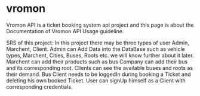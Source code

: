 # vromon

Vromon API is a ticket booking system api project and this page is about the Documentation of Vromon API Usage guideline.

SRS of this project:
In this project there may be three types of user Admin, Marchent, Client. Admin can Add Data into the DataBase such as vehicle types, Marchent, Cities, Buses, Roots etc. we will know further about it later. Marchent can add their products such as bus Company can add their bus and its corresponding root. Clients can see the available buses and roots as their demand.  Bus Client needs to be loggedIn during booking a Ticket and deleting his own booked Ticket. User can signUp himself as a Client with corresponding credentials.